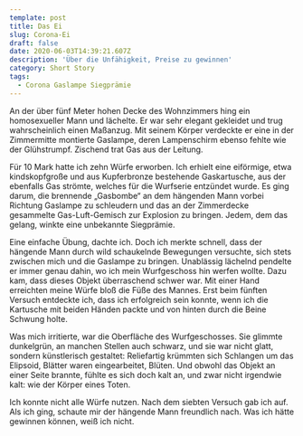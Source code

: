 ```yaml
---
template: post
title: Das Ei
slug: Corona-Ei
draft: false
date: 2020-06-03T14:39:21.607Z
description: 'Über die Unfähigkeit, Preise zu gewinnen'
category: Short Story
tags:
  - Corona Gaslampe Siegprämie
---
```

An der über fünf Meter hohen Decke des Wohnzimmers hing ein homosexueller Mann und lächelte. Er war sehr elegant gekleidet und trug wahrscheinlich einen Maßanzug. Mit seinem Körper verdeckte er eine in der Zimmermitte montierte Gaslampe, deren Lampenschirm ebenso fehlte wie der Glühstrumpf. Zischend trat Gas aus der Leitung.



Für 10 Mark hatte ich zehn Würfe erworben. Ich erhielt eine eiförmige, etwa kindskopfgroße und aus Kupferbronze bestehende Gaskartusche, aus der ebenfalls Gas strömte, welches für die Wurfserie entzündet wurde. Es ging darum, die brennende „Gasbombe“ an dem hängenden Mann vorbei Richtung Gaslampe zu schleudern und das an der Zimmerdecke gesammelte Gas-Luft-Gemisch zur Explosion zu bringen. Jedem, dem das gelang, winkte eine unbekannte Siegprämie.



Eine einfache Übung, dachte ich. Doch ich merkte schnell, dass der hängende Mann durch wild schaukelnde Bewegungen versuchte, sich stets zwischen mich und die Gaslampe zu bringen. Unablässig lächelnd pendelte er immer genau dahin, wo ich mein Wurfgeschoss hin werfen wollte. Dazu kam, dass dieses Objekt überraschend schwer war. Mit einer Hand erreichten meine Würfe bloß die Füße des Mannes. Erst beim fünften Versuch entdeckte ich, dass ich erfolgreich sein konnte, wenn ich die Kartusche mit beiden Händen packte und von hinten durch die Beine Schwung holte.



Was mich irritierte, war die Oberfläche des Wurfgeschosses. Sie glimmte dunkelgrün, an manchen Stellen auch schwarz, und sie war nicht glatt, sondern künstlerisch gestaltet: Reliefartig krümmten sich Schlangen um das Elipsoid, Blätter waren eingearbeitet, Blüten. Und obwohl das Objekt an einer Seite brannte, fühlte es sich doch kalt an, und zwar nicht irgendwie kalt: wie der Körper eines Toten.



Ich konnte nicht alle Würfe nutzen. Nach dem siebten Versuch gab ich auf. Als ich ging, schaute mir der hängende Mann freundlich nach. Was ich hätte gewinnen können, weiß ich nicht.